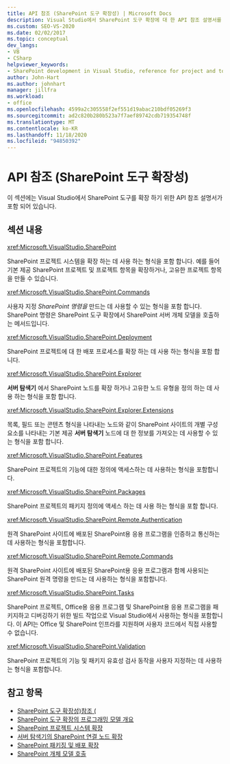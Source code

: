 ```yaml
---
title: API 참조 (SharePoint 도구 확장성) | Microsoft Docs
description: Visual Studio에서 SharePoint 도구 확장에 대 한 API 참조 설명서를 검토 합니다. VisualStudio와 같은 관련 네임 스페이스의 목록을 참조 하세요.
ms.custom: SEO-VS-2020
ms.date: 02/02/2017
ms.topic: conceptual
dev_langs:
- VB
- CSharp
helpviewer_keywords:
- SharePoint development in Visual Studio, reference for project and tools extensibility
author: John-Hart
ms.author: johnhart
manager: jillfra
ms.workload:
- office
ms.openlocfilehash: 4599a2c305558f2ef551d19abac210bdf05269f3
ms.sourcegitcommit: ad2c820b280b523a7f7aef89742cdb719354748f
ms.translationtype: MT
ms.contentlocale: ko-KR
ms.lasthandoff: 11/18/2020
ms.locfileid: "94850392"
---
```

# <a name="api-reference-sharepoint-tools-extensibility"></a>API 참조 (SharePoint 도구 확장성)
  이 섹션에는 Visual Studio에서 SharePoint 도구를 확장 하기 위한 API 참조 설명서가 포함 되어 있습니다.

## <a name="in-this-section"></a>섹션 내용
 <xref:Microsoft.VisualStudio.SharePoint>

 SharePoint 프로젝트 시스템을 확장 하는 데 사용 하는 형식을 포함 합니다. 예를 들어 기본 제공 SharePoint 프로젝트 및 프로젝트 항목을 확장하거나, 고유한 프로젝트 항목을 만들 수 있습니다.

 <xref:Microsoft.VisualStudio.SharePoint.Commands>

 사용자 지정 *SharePoint 명령을* 만드는 데 사용할 수 있는 형식을 포함 합니다. SharePoint 명령은 SharePoint 도구 확장에서 SharePoint 서버 개체 모델을 호출하는 메서드입니다.

 <xref:Microsoft.VisualStudio.SharePoint.Deployment>

 SharePoint 프로젝트에 대 한 배포 프로세스를 확장 하는 데 사용 하는 형식을 포함 합니다.

 <xref:Microsoft.VisualStudio.SharePoint.Explorer>

 **서버 탐색기** 에서 SharePoint 노드를 확장 하거나 고유한 노드 유형을 정의 하는 데 사용 하는 형식을 포함 합니다.

 <xref:Microsoft.VisualStudio.SharePoint.Explorer.Extensions>

 목록, 필드 또는 콘텐츠 형식을 나타내는 노드와 같이 SharePoint 사이트의 개별 구성 요소를 나타내는 기본 제공 **서버 탐색기** 노드에 대 한 정보를 가져오는 데 사용할 수 있는 형식을 포함 합니다.

 <xref:Microsoft.VisualStudio.SharePoint.Features>

 SharePoint 프로젝트의 기능에 대한 정의에 액세스하는 데 사용하는 형식을 포함합니다.

 <xref:Microsoft.VisualStudio.SharePoint.Packages>

 SharePoint 프로젝트의 패키지 정의에 액세스 하는 데 사용 하는 형식을 포함 합니다.

 <xref:Microsoft.VisualStudio.SharePoint.Remote.Authentication>

 원격 SharePoint 사이트에 배포된 SharePoint용 응용 프로그램을 인증하고 통신하는 데 사용하는 형식을 포함합니다.

 <xref:Microsoft.VisualStudio.SharePoint.Remote.Commands>

 원격 SharePoint 사이트에 배포된 SharePoint용 응용 프로그램과 함께 사용되는 SharePoint 원격 명령을 만드는 데 사용하는 형식을 포함합니다.

 <xref:Microsoft.VisualStudio.SharePoint.Tasks>

 SharePoint 프로젝트, Office용 응용 프로그램 및 SharePoint용 응용 프로그램을 패키지하고 디버깅하기 위한 빌드 작업으로 Visual Studio에서 사용하는 형식을 포함합니다. 이 API는 Office 및 SharePoint 인프라를 지원하며 사용자 코드에서 직접 사용할 수 없습니다.

 <xref:Microsoft.VisualStudio.SharePoint.Validation>

 SharePoint 프로젝트의 기능 및 패키지 유효성 검사 동작을 사용자 지정하는 데 사용하는 형식을 포함합니다.

## <a name="see-also"></a>참고 항목
- [SharePoint 도구 확장성&#41;참조 &#40;](../sharepoint/reference-sharepoint-tools-extensibility.md)
- [SharePoint 도구 확장의 프로그래밍 모델 개요](../sharepoint/overview-of-the-programming-model-of-sharepoint-tools-extensions.md)
- [SharePoint 프로젝트 시스템 확장](../sharepoint/extending-the-sharepoint-project-system.md)
- [서버 탐색기의 SharePoint 연결 노드 확장](../sharepoint/extending-the-sharepoint-connections-node-in-server-explorer.md)
- [SharePoint 패키징 및 배포 확장](../sharepoint/extending-sharepoint-packaging-and-deployment.md)
- [SharePoint 개체 모델 호출](../sharepoint/calling-into-the-sharepoint-object-models.md)
